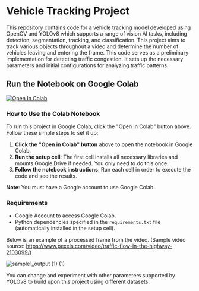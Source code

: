 # Vehicle Tracking Project

This repository contains code for a vehicle tracking model developed using OpenCV and YOLOv8 which supports a range of vision AI tasks, including detection, segmentation, tracking, and classification. This project aims to track various objects throughout a video and determine the number of vehicles leaving and entering the frame. This code serves as a preliminary implementation for detecting traffic congestion. It sets up the necessary parameters and initial configurations for analyzing traffic patterns.

## Run the Notebook on Google Colab

[![Open In Colab](https://colab.research.google.com/assets/colab-badge.svg)](https://colab.research.google.com/github/mayhixza/vehicle-tracking/blob/main/vehicle_tracking.ipynb)

### How to Use the Colab Notebook

To run this project in Google Colab, click the "Open in Colab" button above. Follow these simple steps to set it up:

1. **Click the "Open in Colab" button** above to open the notebook in Google Colab.
2. **Run the setup cell**: The first cell installs all necessary libraries and mounts Google Drive if needed. You only need to do this once.
3. **Follow the notebook instructions**: Run each cell in order to execute the code and see the results.

**Note**: You must have a Google account to use Google Colab.

### Requirements

- Google Account to access Google Colab.
- Python dependencies specified in the `requirements.txt` file (automatically installed in the setup cell).
  
Below is an example of a processed frame from the video. (Sample video source: https://www.pexels.com/video/traffic-flow-in-the-highway-2103099/)

![sample1_output (1) (1)](https://github.com/user-attachments/assets/869951fe-56bd-4357-a48f-409737f87f39)

You can change and experiment with other parameters supported by YOLOv8 to build upon this project using different datasets.
